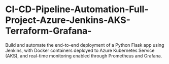 # CI-CD-Pipeline-Automation-Full-Project-Azure-Jenkins-AKS-Terraform-Grafana-
Build and automate the end-to-end deployment of a Python Flask app using Jenkins, with Docker containers deployed to Azure Kubernetes Service (AKS), and real-time monitoring enabled through Prometheus and Grafana.
